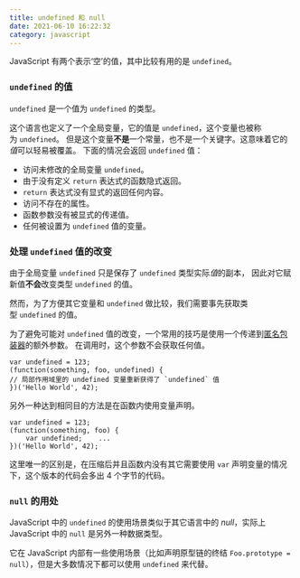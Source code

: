 ```yaml
---
title: undefined 和 null
date: 2021-06-10 16:22:32
category: javascript
---
```

JavaScript 有两个表示‘空’的值，其中比较有用的是 `undefined`。

### `undefined` 的值

`undefined` 是一个值为 `undefined` 的类型。

这个语言也定义了一个全局变量，它的值是 `undefined`，这个变量也被称为 `undefined`。 但是这个变量**不是**一个常量，也不是一个关键字。这意味着它的*值*可以轻易被覆盖。
下面的情况会返回 `undefined` 值：

*   访问未修改的全局变量 `undefined`。
*   由于没有定义 `return` 表达式的函数隐式返回。
*   `return` 表达式没有显式的返回任何内容。
*   访问不存在的属性。
*   函数参数没有被显式的传递值。
*   任何被设置为 `undefined` 值的变量。

### 处理 `undefined` 值的改变

由于全局变量 `undefined` 只是保存了 `undefined` 类型实际*值*的副本， 因此对它赋新值**不会**改变类型 `undefined` 的值。

然而，为了方便其它变量和 `undefined` 做比较，我们需要事先获取类型 `undefined` 的值。

为了避免可能对 `undefined` 值的改变，一个常用的技巧是使用一个传递到[匿名包装器](http://bonsaiden.github.io/JavaScript-Garden/zh/#function.scopes)的额外参数。 在调用时，这个参数不会获取任何值。

```
var undefined = 123;
(function(something, foo, undefined) {    
// 局部作用域里的 undefined 变量重新获得了 `undefined` 值
})('Hello World', 42);
```

另外一种达到相同目的方法是在函数内使用变量声明。

```
var undefined = 123;
(function(something, foo) {
    var undefined;    ...
})('Hello World', 42);
```

这里唯一的区别是，在压缩后并且函数内没有其它需要使用 `var` 声明变量的情况下，这个版本的代码会多出 4 个字节的代码。

### `null` 的用处

JavaScript 中的 `undefined` 的使用场景类似于其它语言中的 *null*，实际上 JavaScript 中的 `null` 是另外一种数据类型。

它在 JavaScript 内部有一些使用场景（比如声明原型链的终结 `Foo.prototype = null`），但是大多数情况下都可以使用 `undefined` 来代替。
